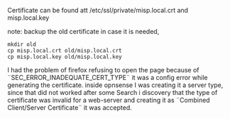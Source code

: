 Certificate can be found att /etc/ssl/private/misp.local.crt and misp.local.key

note: backup the old certificate in case it is needed, 
```shell
mkdir old
cp misp.local.crt old/misp.local.crt
cp misp.local.key old/misp.local.key
```
I had the problem of firefox refusing to open the page because of ¨SEC_ERROR_INADEQUATE_CERT_TYPE¨ it was a config error while generating the certificate. inside opnsense I was creating it a server type, since that did not worked after some Search i discovery that the type of certificate was invalid for a web-server and creating it as  ¨Combined Client/Server Certificate¨ it was accepted.